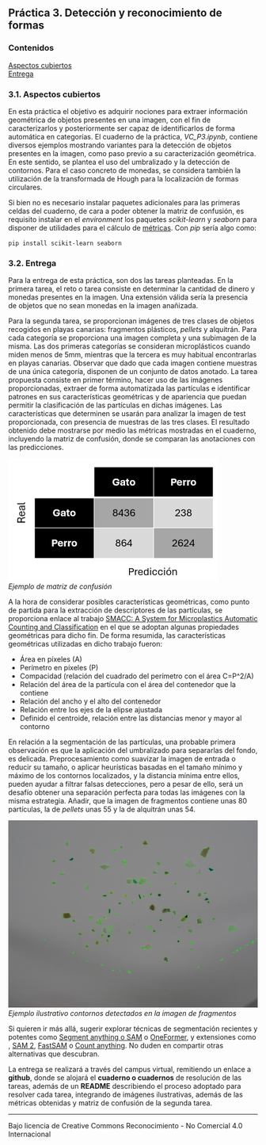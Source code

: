 ## Práctica 3. Detección y reconocimiento de formas

### Contenidos

[Aspectos cubiertos](#31-aspectos-cubiertos)  
[Entrega](#32-entrega)

### 3.1. Aspectos cubiertos

En esta práctica el objetivo es adquirir nociones para extraer información geométrica de objetos presentes en una imagen, con el fin de caracterizarlos y posteriormente ser capaz de identificarlos de forma automática en categorías. El cuaderno de la práctica, *VC_P3.ipynb*, contiene diversos ejemplos mostrando variantes para la detección de objetos presentes en la imagen, como paso previo a su caracterización geométrica. En este sentido, se plantea el uso del umbralizado y la detección de contornos. Para el caso concreto de monedas, se considera también la utilización de la transformada de Hough para la localización de formas circulares.

Si bien no es necesario instalar paquetes adicionales para las primeras celdas del cuaderno, de cara a poder obtener la matriz de confusión, es requisito instalar en el *environment* los paquetes *scikit-learn* y *seaborn* para disponer de utilidades para el cálculo de [métricas](https://developers.google.com/machine-learning/crash-course/classification/accuracy-precision-recall?hl=es-419). Con *pip* sería algo como:

```
pip install scikit-learn seaborn
```


### 3.2. Entrega

Para la entrega de esta práctica, son dos las tareas planteadas. En la primera tarea, el reto o tarea consiste en determinar la cantidad de dinero y monedas presentes en la imagen. Una extensión válida sería la presencia de objetos que no sean monedas en la imagen anañizada. 

Para la segunda tarea, se proporcionan imágenes de tres clases de objetos recogidos en playas canarias: fragmentos plásticos, *pellets* y alquitrán. Para cada categoría se proporciona una imagen completa y una subimagen de la misma. Las dos primeras categorías se consideran microplásticos cuando miden menos de 5mm, mientras que la tercera es muy habitual encontrarlas en playas canarias. Observar que dado que cada imagen contiene muestras de una única categoría, disponen de un conjunto de datos anotado. La tarea propuesta consiste en primer término, hacer uso de las imágenes proporcionadas, extraer de forma automatizada las partículas e identificar patrones en sus características geométricas y de apariencia que puedan permitir la clasificación de las partículas en dichas imágenes. Las características que determinen se usarán para analizar la imagen de test proporcionada, con presencia de muestras de las tres clases. El resultado obtenido debe mostrarse por medio las métricas mostradas en el cuaderno, incluyendo la matriz de confusión, donde se comparan las anotaciones con las predicciones.

![Confusión](MatrizConfu.png)  
*Ejemplo de matriz de confusión*

A la hora de considerar posibles características geométricas, como punto de partida para la extracción de descriptores de las partículas, se proporciona enlace al trabajo [SMACC: A System for Microplastics Automatic Counting and Classification](https://doi.org/10.1109/ACCESS.2020.2970498) en el que se adoptan algunas propiedades geométricas para dicho fin. De forma resumida, las características geométricas utilizadas en dicho trabajo fueron:

- Área en píxeles (A)
- Perímetro en píxeles (P)
- Compacidad (relación del cuadrado del perímetro con el área C=P^2/A)
- Relación del área de la partícula con el área del contenedor que la contiene
- Relación del ancho y el alto del contenedor
- Relación entre los ejes de la elipse ajustada
- Definido el centroide, relación entre las distancias menor y mayor al contorno

En relación a la segmentación de las partículas, una probable primera observación es que la aplicación del umbralizado para separarlas del fondo, es delicada. Preprocesamiento como suavizar la imagen de entrada o reducir su tamaño, o aplicar heurísticas basadas en el tamaño mínimo y máximo de los contornos localizados, y la distancia mínima entre ellos, pueden ayudar a filtrar falsas detecciones, pero a pesar de ello, será un desafío obtener una separación perfecta para todas las imágenes con la misma estrategia. Añadir, que la imagen de fragmentos contiene unas 80 partículas, la de *pellets* unas 55 y la de alquitrán unas 54.


![Contornos](Output.jpg)  
*Ejemplo ilustrativo contornos detectados en la imagen de fragmentos*

Si quieren ir más allá, sugerir explorar técnicas de segmentación recientes y potentes como [Segment anything o SAM](https://segment-anything.com) o [OneFormer](https://github.com/SHI-Labs/OneFormer), y extensiones como , [SAM 2](https://github.com/facebookresearch/segment-anything-2), [FastSAM](https://github.com/CASIA-IVA-Lab/FastSAM) o [Count anything](https://github.com/ylqi/Count-Anything). No duden en compartir otras alternativas que descubran.

La entrega se realizará a través del campus virtual, remitiendo un enlace a **github**, donde se alojará el **cuaderno o cuadernos** de resolución de las tareas, además de un **README** describiendo el proceso adoptado para resolver cada tarea, integrando de imágenes ilustrativas, además de las métricas obtenidas y matriz de confusión de la segunda tarea.

<!---Momentos en trabajo de Nayar sobre Binary images https://cave.cs.columbia.edu/Statics/monographs/Binary%20Images%20FPCV-1-3.pdf -->


***
Bajo licencia de Creative Commons Reconocimiento - No Comercial 4.0 Internacional
